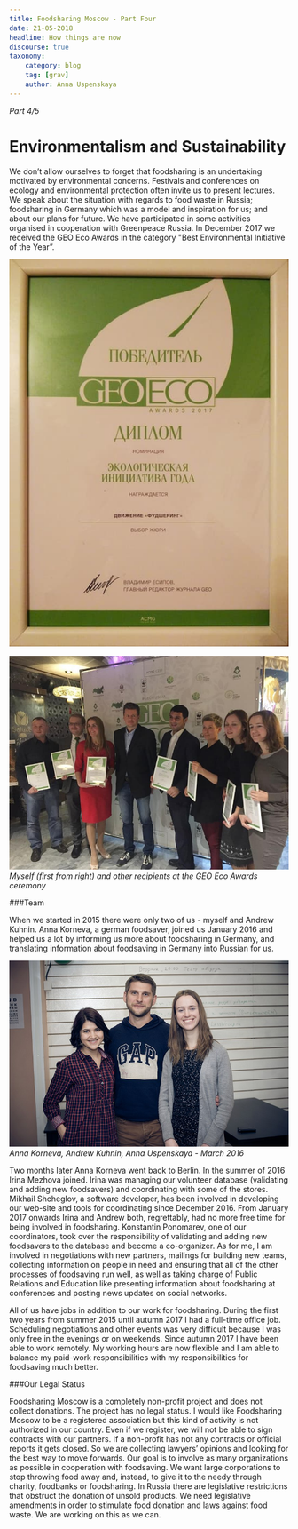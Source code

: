```yaml
---
title: Foodsharing Moscow - Part Four
date: 21-05-2018
headline: How things are now
discourse: true
taxonomy:
    category: blog
    tag: [grav]
    author: Anna Uspenskaya
---
```


_Part 4/5_

# Environmentalism and Sustainability

We don’t allow ourselves to forget that foodsharing is an undertaking motivated by environmental concerns. Festivals and conferences on ecology and environmental protection often invite us to present lectures. We speak about the situation with regards to food waste in Russia; foodsharing in Germany which was a model and inspiration for us; and about our plans for future. We have participated in some activities organised in cooperation with Greenpeace Russia. In December 2017 we received the GEO Eco Awards in the category "Best Environmental Initiative of the Year”.

![](geo1.jpg)

![](geo2.jpg)
_Myself (first from right) and other recipients at the GEO Eco Awards ceremony_

###Team

When we started in 2015 there were only two of us - myself and Andrew Kuhnin. Anna Korneva, a german foodsaver, joined us January 2016 and helped us a lot by informing us more about foodsharing in Germany, and translating information about foodsaving in Germany into Russian for us.

![](team.jpg)
_Anna Korneva, Andrew Kuhnin, Anna Uspenskaya - March 2016_

Two months later Anna Korneva went back to Berlin. In the summer of 2016 Irina Mezhova joined. Irina was managing our volunteer database (validating and adding new foodsavers) and coordinating with some of the stores. Mikhail Shcheglov, a software developer, has been involved in developing our web-site and tools for coordinating since December 2016. From January 2017 onwards Irina and Andrew both, regrettably, had no more free time for being involved in foodsharing. Konstantin Ponomarev, one of our coordinators, took over the responsibility of validating and adding new foodsavers to the database and become a co-organizer. As for me, I am involved in negotiations with new partners, mailings for building new teams, collecting information on people in need and ensuring that all of the other processes of foodsaving run well, as well as taking charge of Public Relations and Education like presenting information about foodsharing at conferences and posting news updates on social networks.

All of us have jobs in addition to our work for foodsharing. During the first two years from summer 2015 until autumn 2017 I had a full-time office job. Scheduling negotiations and other events was very difficult because I was only free in the evenings or on weekends. Since autumn 2017 I have been able to work remotely. My working hours are now flexible and I am able to balance my paid-work responsibilities with my responsibilities for foodsaving much better.

###Our Legal Status

Foodsharing Moscow is a completely non-profit project and does not collect donations.
The project has no legal status. I would like Foodsharing Moscow to be a registered association but this kind of activity is not authorized in our country. Even if we register, we will not be able to sign contracts with our partners. If a non-profit has not any contracts or official reports it gets closed. So we are collecting lawyers’ opinions and looking for the best way to move forwards. Our goal is to involve as many organizations as possible in cooperation with foodsaving. We want large corporations to stop throwing food away and, instead, to give it to the needy through charity, foodbanks or foodsharing. In Russia there are legislative restrictions that obstruct the donation of unsold products. We need legislative amendments in order to stimulate food donation and laws against food waste. We are working on this as we can.
